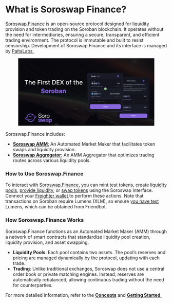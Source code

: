 # What is Soroswap Finance?

[Soroswap.Finance](../) is an open-source protocol designed for liquidity provision and token trading on the Soroban blockchain. It operates without the need for intermediaries, ensuring a secure, transparent, and efficient trading environment. The protocol is immutable and built to resist censorship. Development of Soroswap.Finance and its interface is managed by [PaltaLabs.](https://paltalabs.io)

<figure><img src="../.gitbook/assets/Captura de pantalla 2024-09-10 a las 17.07.29.png" alt=""><figcaption></figcaption></figure>

Soroswap.Finance includes:

* [**Soroswap AMM**:](https://docs.soroswap.finance/01-protocol-overview) An Automated Market Maker that facilitates token swaps and liquidity provision.
* [**Soroswap Aggregator**:](https://docs.soroswap.finance/soroswap-aggregator) An AMM Aggregator that optimizes trading routes across various liquidity pools.

### How to Use Soroswap.Finance

To interact with [Soroswap.Finance](../), you can mint test tokens, create [liquidity pools](https://docs.soroswap.finance/01-concepts/02-pools), [provide liquidity](https://docs.soroswap.finance/05-tutorial/04-adding-liquidity), or [swap tokens](https://docs.soroswap.finance/05-tutorial/05-doing-swap) using the Soroswap Interface. Connect your [Freighter wallet ](https://docs.soroswap.finance/05-tutorial/02-installing-freighter)to perform these actions. Note that transactions on Soroban require Lumens (XLM), so ensure [you have test ](https://docs.soroswap.finance/05-tutorial/01-soroswap-testnet-overviews)Lumens, which can be obtained from Friendbot.

### How Soroswap.Finance Works

Soroswap.Finance functions as an Automated Market Maker (AMM) through a network of smart contracts that standardize liquidity pool creation, liquidity provision, and asset swapping.

* **Liquidity Pools**: Each pool contains two assets. The pool’s reserves and pricing are managed dynamically by the protocol, updating with each trade.
* **Trading**: Unlike traditional exchanges, Soroswap does not use a central order book or private matching engines. Instead, reserves are automatically rebalanced, allowing continuous trading without the need for counterparties.

For more detailed information, refer to the [**Concepts**](https://docs.soroswap.finance/01-concepts) and [**Getting Started**.](https://docs.soroswap.finance/readme/getting-started)
